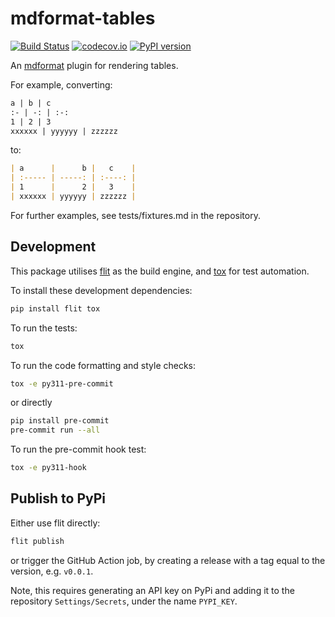 # mdformat-tables

[![Build Status][ci-badge]][ci-link]
[![codecov.io][cov-badge]][cov-link]
[![PyPI version][pypi-badge]][pypi-link]

An [mdformat](https://github.com/hukkin/mdformat) plugin for rendering tables.

For example, converting:

```markdown
a | b | c
:- | -: | :-:
1 | 2 | 3
xxxxxx | yyyyyy | zzzzzz
```

to:

```markdown
| a      |      b |   c    |
| :----- | -----: | :----: |
| 1      |      2 |   3    |
| xxxxxx | yyyyyy | zzzzzz |
```

For further examples, see tests/fixtures.md in the repository.

## Development

This package utilises [flit](https://flit.readthedocs.io) as the build engine, and [tox](https://tox.readthedocs.io) for test automation.

To install these development dependencies:

```bash
pip install flit tox
```

To run the tests:

```bash
tox
```

To run the code formatting and style checks:

```bash
tox -e py311-pre-commit
```

or directly

```bash
pip install pre-commit
pre-commit run --all
```

To run the pre-commit hook test:

```bash
tox -e py311-hook
```

## Publish to PyPi

Either use flit directly:

```bash
flit publish
```

or trigger the GitHub Action job, by creating a release with a tag equal to the version, e.g. `v0.0.1`.

Note, this requires generating an API key on PyPi and adding it to the repository `Settings/Secrets`, under the name `PYPI_KEY`.

[ci-badge]: https://github.com/hukkin/mdformat-tables/actions/workflows/tests.yml/badge.svg?branch=master
[ci-link]: https://github.com/hukkin/mdformat/actions?query=workflow%3ACI+branch%3Amaster+event%3Apush
[cov-badge]: https://codecov.io/gh/hukkin/mdformat-tables/branch/master/graph/badge.svg
[cov-link]: https://codecov.io/gh/hukkin/mdformat-tables
[pypi-badge]: https://img.shields.io/pypi/v/mdformat-tables.svg
[pypi-link]: https://pypi.org/project/mdformat-tables
